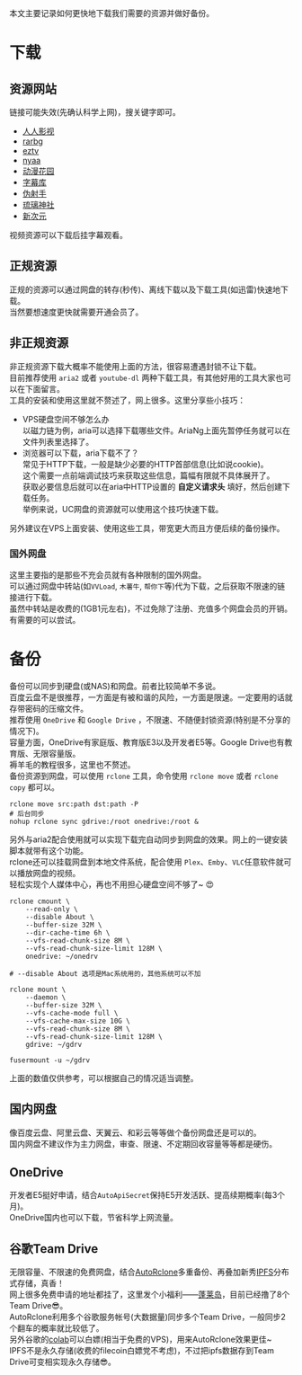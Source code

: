 
本文主要记录如何更快地下载我们需要的资源并做好备份。  
<!--more-->

# 下载
## 资源网站
链接可能失效(先确认科学上网)，搜关键字即可。  
- [人人影视](https://yyets.dmesg.app)  
- [rarbg](https://www.rarbgtor.org)  
- [eztv](https://eztv.re)  
- [nyaa](https://nyaa.si)  
- [动漫花园](https://share.dmhy.org)  
- [字幕库](http://zmk.pw)  
- [伪射手](https://assrt.net)  
- [琉璃神社](https://www.liuli.cat)  
- [新次元](https://newacg.moe)  

视频资源可以下载后挂字幕观看。  

## 正规资源
正规的资源可以通过网盘的转存(秒传)、离线下载以及下载工具(如迅雷)快速地下载。  
当然要想速度更快就需要开通会员了。  

## 非正规资源
非正规资源下载大概率不能使用上面的方法，很容易遭遇封锁不让下载。  
目前推荐使用 `aria2` 或者 `youtube-dl` 两种下载工具，有其他好用的工具大家也可以在下面留言。  
工具的安装和使用这里就不赘述了，网上很多。这里分享些小技巧：  
- VPS硬盘空间不够怎么办  
  以磁力链为例，aria可以选择下载哪些文件。AriaNg上面先暂停任务就可以在文件列表里选择了。  
- 浏览器可以下载，aria下载不了？  
  常见于HTTP下载，一般是缺少必要的HTTP首部信息(比如说cookie)。  
  这个需要一点前端调试技巧来获取这些信息，篇幅有限就不具体展开了。  
  获取必要信息后就可以在aria中HTTP设置的 **自定义请求头** 填好，然后创建下载任务。  
  举例来说，UC网盘的资源就可以使用这个技巧快速下载。  

另外建议在VPS上面安装、使用这些工具，带宽更大而且方便后续的备份操作。  

### 国外网盘
这里主要指的是那些不充会员就有各种限制的国外网盘。  
可以通过网盘中转站(如`VVLoad`, `木薯牛`, `帮你下`等)代为下载，之后获取不限速的链接进行下载。  
虽然中转站是收费的(1GB1元左右)，不过免除了注册、充值多个网盘会员的开销。有需要的可以尝试。  

# 备份
备份可以同步到硬盘(或NAS)和网盘。前者比较简单不多说。  
百度云盘不是很推荐，一方面是有被和谐的风险，一方面是限速。一定要用的话就存带密码的压缩文件。  
推荐使用 `OneDrive` 和 `Google Drive` ，不限速、不随便封锁资源(特别是不分享的情况下)。  
容量方面，OneDrive有家庭版、教育版E3以及开发者E5等。Google Drive也有教育版、无限容量版。  
褥羊毛的教程很多，这里也不赘述。  
备份资源到网盘，可以使用 `rclone` 工具，命令使用 `rclone move` 或者 `rclone copy` 都可以。  
```shell
rclone move src:path dst:path -P
# 后台同步
nohup rclone sync gdrive:/root onedrive:/root &
```
另外与aria2配合使用就可以实现下载完自动同步到网盘的效果。网上的一键安装脚本就带有这个功能。  
rclone还可以挂载网盘到本地文件系统，配合使用 `Plex`、`Emby`、`VLC`任意软件就可以播放网盘的视频。  
轻松实现个人媒体中心，再也不用担心硬盘空间不够了~ :heart_eyes:  
```shell
rclone cmount \
	--read-only \
	--disable About \
	--buffer-size 32M \
	--dir-cache-time 6h \
	--vfs-read-chunk-size 8M \
	--vfs-read-chunk-size-limit 128M \
	onedrive: ~/onedrv

# --disable About 选项是Mac系统用的，其他系统可以不加

rclone mount \
	--daemon \
	--buffer-size 32M \
	--vfs-cache-mode full \
	--vfs-cache-max-size 10G \
	--vfs-read-chunk-size 8M \
	--vfs-read-chunk-size-limit 128M \
	gdrive: ~/gdrv

fusermount -u ~/gdrv
```
上面的数值仅供参考，可以根据自己的情况适当调整。  

## 国内网盘
像百度云盘、阿里云盘、天翼云、和彩云等等做个备份网盘还是可以的。  
国内网盘不建议作为主力网盘，审查、限速、不定期回收容量等等都是硬伤。  

## OneDrive
开发者E5挺好申请，结合`AutoApiSecret`保持E5开发活跃、提高续期概率(每3个月)。  
OneDrive国内也可以下载，节省科学上网流量。  

## 谷歌Team Drive
无限容量、不限速的免费网盘，结合[AutoRclone](https://github.com/xyou365/AutoRclone)多重备份、再叠加新秀[IPFS](https://ipfs.io)分布式存储，真香！  
网上很多免费申请的地址都挂了，这里发个小福利——[蓬莱岛](https://penglai.ga)，目前已经撸了8个Team Drive:sunglasses:。  
AutoRclone利用多个谷歌服务帐号(大数据量)同步多个Team Drive，一般同步2个翻车的概率就比较低了。  
另外谷歌的[colab](https://colab.research.google.com)可以白嫖(相当于免费的VPS)，用来AutoRclone效果更佳~  
IPFS不是永久存储(收费的filecoin白嫖党不考虑)，不过把ipfs数据存到Team Drive可变相实现永久存储:sunglasses:。  

